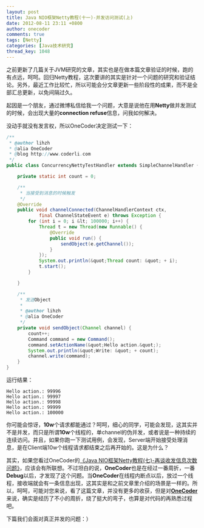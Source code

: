```yaml
---
layout: post
title: Java NIO框架Netty教程(十一)-并发访问测试(上)
date: 2012-08-11 23:11 +0800
author: onecoder
comments: true
tags: [Netty]
categories: [Java技术研究]
thread_key: 1048
---
```

之前更新了几篇关于JVM研究的文章，其实也是在做本篇文章验证的时候，跑的有点远，呵呵。回归Netty教程，这次要讲的其实是针对一个问题的研究和验证结论。另外，最近工作比较忙，所以可能会分文章更新一些阶段性的成果，而不是全部汇总更新，以免间隔过久。

起因是一个朋友，通过微博私信给我一个问题，大意是说他在用**Netty**做并发测试的时候，会出现大量的**connection refuse**信息，问我如何解决。

没动手就没有发言权，所以OneCoder决定测试一下：

```java
/**
 * @author lihzh
 * @alia OneCoder
 * @blog http://www.coderli.com
 */
public class ConcurrencyNettyTestHandler extends SimpleChannelHandler {

	private static int count = 0;

	/**
	 * 当接受到消息的时候触发
	 */
	@Override
	public void channelConnected(ChannelHandlerContext ctx,
			final ChannelStateEvent e) throws Exception {
		for (int i = 0; i &lt; 100000; i++) {
			Thread t = new Thread(new Runnable() {
				@Override
				public void run() {
					sendObject(e.getChannel());
				}
			});
			System.out.println(&quot;Thread count: &quot; + i);
			t.start();
		}

	}

	/**
	 * 发送Object
	 * 
	 * @author lihzh
	 * @alia OneCoder
	 */
	private void sendObject(Channel channel) {
		count++;
		Command command = new Command();
		command.setActionName(&quot;Hello action.&quot;);
		System.out.println(&quot;Write: &quot; + count);
		channel.write(command);
	}
}
```

运行结果：

```
Hello action.: 99996
Hello action.: 99997
Hello action.: 99998
Hello action.: 99999
Hello action.: 100000
```

你可能会惊讶，**10w**个请求都能通过？呵呵，细心的同学，可能会发现，这其实并不是并发，而只是所谓**10w**个线程的，单channel的伪并发，或者说是一种持续的连续访问。并且，如果你跑一下测试用例，会发现，Server端开始接受处理消息，是在Client端10w个线程请求都结束之后再开始的。这是为什么？

其实，如果您看过OneCoder的<a href="http://www.coderli.com/netty-message-receive-count-mismatch-two/" target="\_blank">《Java NIO框架Netty教程(七)-再谈收发信息次数问题》</a>，应该会有所联想。不过坦白的说，**OneCoder**也是在经过一番周折，一番**Debug**以后，才发现了这个问题。当**OneCoder**在线程内断点以后，放过一个线程，接收端就会有一条信息出现，这其实是和之前文章里介绍的场景是一样的。所以，呵呵，可能对您来说，看了这篇文章，并没有更多的收获，但是对<a href="http://www.coderli.com">**OneCoder**</a>来说，确实是经历了不小的周折，绕了挺大的弯子，也算是对代码的再熟悉过程吧。

下篇我们会面对真正并发的问题：）

